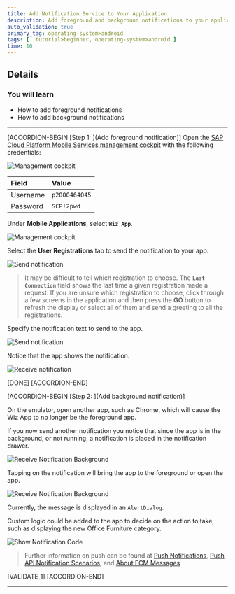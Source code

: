 ```yaml
---
title: Add Notification Service to Your Application
description: Add foreground and background notifications to your application with help of Google Firebase. 
auto_validation: true
primary_tag: operating-system>android
tags: [  tutorial>beginner, operating-system>android ]
time: 10
---
```


## Details
### You will learn  
  - How to add foreground notifications
  - How to add background notifications

---

[ACCORDION-BEGIN [Step 1: ](Add foreground notification)]
Open the <a target="_blank" href="https://hcpmsadmin-p2000464045trial.dispatcher.hanatrial.ondemand.com/sap/mobile/admin/ui/index.html">SAP Cloud Platform Mobile Services management cockpit</a> with the following credentials:

![Management cockpit](sap-identity.png)

| Field | Value |
|:----|:----|
| Username | `p2000464045` |
| Password | `SCP!2pwd` |

Under **Mobile Applications**, select **`Wiz App`**.

![Management cockpit](management-cockpit.png)

Select the **User Registrations** tab to send the notification to your app.  

![Send notification](send-notification.png)

> It may be difficult to tell which registration to choose. The **`Last Connection`** field shows the last time a given registration made a request.  If you are unsure which registration to choose, click through a few screens in the application and then press the **GO** button to refresh the display or select all of them and send a greeting to all the registrations.

Specify the notification text to send to the app.

![Send notification](send-notification2.png)

Notice that the app shows the notification.

![Receive notification](receive-notification.png)

[DONE]
[ACCORDION-END]

[ACCORDION-BEGIN [Step 2: ](Add background notification)]

On the emulator, open another app, such as Chrome, which will cause the Wiz App to no longer be the foreground app.

If you now send another notification you notice that since the app is in the background, or not running, a notification is placed in the notification drawer.

![Receive Notification Background](receive-notification-background.png)

Tapping on the notification will bring the app to the foreground or open the app.

![Receive Notification Background](receive-notification-background2.png)

Currently, the message is displayed in an `AlertDialog`.

Custom logic could be added to the app to decide on the action to take, such as displaying the new Office Furniture category.

![Show Notification Code](show-notification-code.png)

> Further information on push can be found at <a target="_blank" href="https://help.sap.com/doc/c2d571df73104f72b9f1b73e06c5609a/Latest/en-US/docs/user-guide/foundation/remotenotification.html">Push Notifications</a>, <a target="_blank" href="https://help.sap.com/viewer/38dbd9fbb49240f3b4d954e92335e670/Cloud/en-US/aaec2dbe78ec4fc08ef0a605a899e3dd.html">Push API Notification Scenarios</a>, and <a target="_blank" href="https://firebase.google.com/docs/cloud-messaging/concept-options">About FCM Messages</a>

[VALIDATE_1]
[ACCORDION-END]

---
